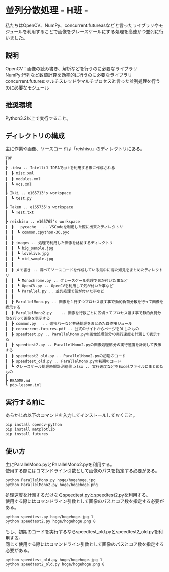 並列分散処理 - H班 -
====

私たちはOpenCV、NumPy、concurrent.futureasなどと言ったライブラリやモジュールを利用することで画像をグレースケールにする処理を高速かつ並列に行いました。

## 説明

OpenCV：画像の読み書き、解析などを行うのに必要なライブラリ  
NumPy:行列など数値計算を効率的に行うのに必要なライブラリ  
concurrent.futures:マルチスレッドやマルチプロセスと言った並列処理を行うのに必要なモジュール

## 推奨環境

Python3.2以上で実行すること。

## ディレクトリの構成
主に作業や画像、ソースコードは「reishisu」のディレクトリにある。
```
TOP  
┃  
┣ .idea .. IntelliJ IDEAでgitを利用する際に作成される  
┃　┣ misc.xml  
┃　┣ modules.xml  
┃　┗ vcs.xml  
┃  
┣ Ikki .. e165713's workspace  
┃　┗ test.py  
┃  
┣ Taken .. e165735's workspace  
┃　┗ Test.txt  
┃  
┣ reishisu .. e165765's workspace  
┃　┣ __pycache__ .. VSCodeを利用した際に出来たディレクトリ  
┃　┃　┗ common.cpython-36.pyc  
┃　┃  
┃　┣ images .. 処理で利用した画像を格納するディレクトリ  
┃　┃　┗ big_sample.jpg  
┃　┃　┗ lovelive.jpg  
┃　┃　┗ mid_sample.jpg  
┃　┃  
┃　┣ メモ書き .. 調べてソースコードを作成している最中に得た知見をまとめたディレクトリ  
┃　┃　┗ Monochrome.py .. グレースケール処理で気が付いた事など  
┃　┃　┗ OpenCV.py .. OpenCVを利用して気が付いた事など  
┃　┃　┗ Parallel.py .. 並列処理で気が付いた事など  
┃　┃  
┃　┣ ParallelMono.py	.. 画像を１行ずつプロセス渡す事で動的負荷分散を行って画像を表示する  
┃　┣ ParallelMono2.py	.. 画像を行数ごとに区切ってプロセス渡す事で静的負荷分散を行って画像を表示する  
┃　┣ common.py	.. 進捗バーなど共通処理をまとめた自作モジュール  
┃　┣ concurrent.futures.pdf .. 公式のサイトからページをDLしたもの  
┃　┣ speedtest.py .. ParallelMono.pyの画像処理部分の実行速度を計測して表示する  
┃　┣ speedtest2.py .. ParallelMono2.pyの画像処理部分の実行速度を計測して表示する  
┃　┣ speedtest2_old.py .. ParallelMono2.pyの初期のコード	 
┃　┣ speedtest_old.py .. ParallelMono.pyの初期のコード  
┃　┗ グレースケール処理時間計測結果.xlsx .. 実行速度などをExcelファイルにまとめたもの  
┃  
┣ README.md  
┗ pdp-lesson.iml  
```

## 実行する前に

あらかじめ以下のコマンドを入力してインストールしておくこと。
```zsh
pip install opencv-python
pip install matplotlib
pip install futures
```

## 使い方  

主にParallelMono.pyとParallelMono2.pyを利用する。  
使用する際にはコマンドライン引数として画像のパスを指定する必要がある。  
```
python ParallelMono.py hoge/hogehoge.jpg  
python ParallelMono2.py hoge/hogehoge.png  
```
  
処理速度を計測するだけならspeedtest.pyとspeedtest2.pyを利用する。  
使用する際にはコマンドライン引数として画像のパスとコア数を指定する必要がある。  
```
python speedtest.py hoge/hogehoge.jpg 1  
python speedtest2.py hoge/hogehoge.png 8  
```
  
もし、初期のコードを実行するならspeedtest_old.pyとspeedtest2_old.pyを利用する。  
同じく使用する際にはコマンドライン引数として画像のパスとコア数を指定する必要がある。  
```
python speedtest_old.py hoge/hogehoge.jpg 1  
python speedtest2_old.py hoge/hogehoge.png 8  
```
